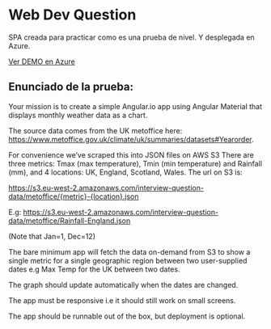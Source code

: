 # Web Dev Question

SPA creada para practicar como es una prueba de nivel. Y desplegada en Azure.

[Ver DEMO en Azure](https://weatheruk.azurewebsites.net)

## Enunciado de la prueba:

Your mission is to create a simple Angular.io app using Angular Material that displays monthly weather data as a chart.

The source data comes from the UK metoffice here: https://www.metoffice.gov.uk/climate/uk/summaries/datasets#Yearorder.

For convenience we’ve scraped this into JSON files on AWS S3 There are three metrics: Tmax (max temperature), Tmin (min temperature) and Rainfall (mm), and 4 locations: UK, England, Scotland, Wales. The url on S3 is:

https://s3.eu-west-2.amazonaws.com/interview-question-data/metoffice/{metric}-{location}.json

E.g: 
https://s3.eu-west-2.amazonaws.com/interview-question-data/metoffice/Rainfall-England.json

(Note that Jan=1, Dec=12)

The bare minimum app will fetch the data on-demand from S3 to show a single metric for a single geographic region between two user-supplied dates e.g Max Temp for the UK between two dates.

The graph should update automatically when the dates are changed.

The app must be responsive i.e it should still work on small screens. 

The app should be runnable out of the box, but deployment is optional.
